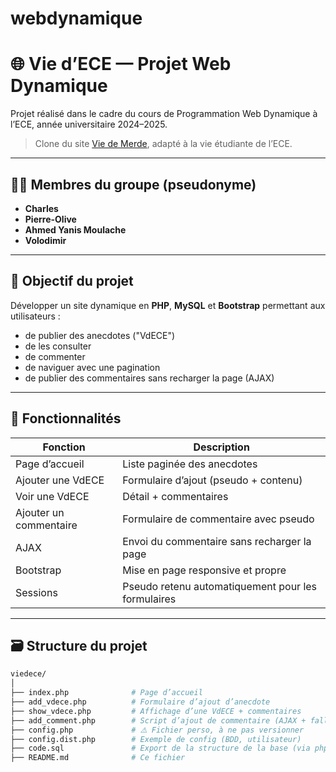 # webdynamique
# 🌐 Vie d’ECE — Projet Web Dynamique

Projet réalisé dans le cadre du cours de Programmation Web Dynamique à l’ECE, année universitaire 2024–2025.

> Clone du site [Vie de Merde](https://www.viedemerde.fr), adapté à la vie étudiante de l’ECE.

---

## 👨‍💻 Membres du groupe (pseudonyme)

- **Charles**
- **Pierre-Olive**
- **Ahmed Yanis Moulache**
- **Volodimir**

---

## 🎯 Objectif du projet

Développer un site dynamique en **PHP**, **MySQL** et **Bootstrap** permettant aux utilisateurs :
- de publier des anecdotes ("VdECE")
- de les consulter
- de commenter
- de naviguer avec une pagination
- de publier des commentaires sans recharger la page (AJAX)

---

## 🧱 Fonctionnalités

| Fonction                     | Description |
|-----------------------------|-------------|
| Page d’accueil              | Liste paginée des anecdotes |
| Ajouter une VdECE           | Formulaire d’ajout (pseudo + contenu) |
| Voir une VdECE              | Détail + commentaires |
| Ajouter un commentaire      | Formulaire de commentaire avec pseudo |
| AJAX                        | Envoi du commentaire sans recharger la page |
| Bootstrap                   | Mise en page responsive et propre |
| Sessions                    | Pseudo retenu automatiquement pour les formulaires |

---

## 🗃️ Structure du projet

```bash
viedece/
│
├── index.php              # Page d’accueil
├── add_vdece.php          # Formulaire d’ajout d’anecdote
├── show_vdece.php         # Affichage d’une VdECE + commentaires
├── add_comment.php        # Script d’ajout de commentaire (AJAX + fallback)
├── config.php             # ⚠️ Fichier perso, à ne pas versionner
├── config.dist.php        # Exemple de config (BDD, utilisateur)
├── code.sql               # Export de la structure de la base (via phpMyAdmin)
├── README.md              # Ce fichier
 

